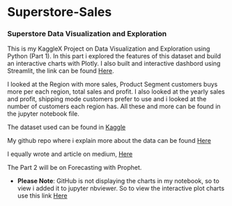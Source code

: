 # Superstore-Sales
### Superstore Data Visualization and Exploration
This is my KaggleX Project on Data Visualization and Exploration using Python (Part 1). 
In this part i explored the features of this dataset and build an interactive charts with Plotly. I also built and interactive dashbord using Streamlit, the link can be found [Here](https://m35jf2fj6buemnvpxvmwfk.streamlit.app/).

I looked at the Region with more sales, Product Segment customers buys more per each region, total sales and profit. I also looked at the yearly sales and profit, shipping mode customers prefer to use and i looked at the number of customers each region has. All these and more can be found in the jupyter notebook file.

The dataset used can be found in [Kaggle](https://www.kaggle.com/datasets/vivek468/superstore-dataset-final)

My github repo where i explain more about the data can be found [Here](https://www.kaggle.com/datasets/vivek468/superstore-dataset-final)


I equally wrote and article on medium, [Here](https://medium.com/@oriji.sandra_21900/building-interactive-charts-with-plotly-07a379452c74)

The Part 2 will be on Forecasting with Prophet.

* **Please Note**:
GitHub is not displaying the charts in my notebook, so to view i added it to jupyter nbviewer. So to view the interactive plot charts use this link [Here](https://nbviewer.org/github/Onyinye91-ctrl/Superstore-Sales/blob/main/stores.ipynb)
